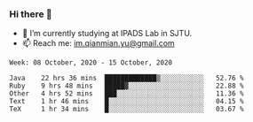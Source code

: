 ### Hi there 👋

- 🔭 I’m currently studying at IPADS Lab in SJTU.
- 📫 Reach me: im.qianmian.yu@gmail.com

<!--START_SECTION:waka-->
```text
Week: 08 October, 2020 - 15 October, 2020

Java    22 hrs 36 mins  █████████████▒░░░░░░░░░░░   52.76 % 
Ruby    9 hrs 48 mins   █████▓░░░░░░░░░░░░░░░░░░░   22.88 % 
Other   4 hrs 52 mins   ███░░░░░░░░░░░░░░░░░░░░░░   11.36 % 
Text    1 hr 46 mins    █░░░░░░░░░░░░░░░░░░░░░░░░   04.15 % 
TeX     1 hr 34 mins    █░░░░░░░░░░░░░░░░░░░░░░░░   03.67 % 
```
<!--END_SECTION:waka-->

<!--
**yqmmm/yqmmm** is a ✨ _special_ ✨ repository because its `README.md` (this file) appears on your GitHub profile.

Here are some ideas to get you started:

- 🔭 I’m currently working on ...
- 🌱 I’m currently learning ...
- 👯 I’m looking to collaborate on ...
- 🤔 I’m looking for help with ...
- 💬 Ask me about ...
- 📫 How to reach me: ...
- 😄 Pronouns: ...
- ⚡ Fun fact: ...
-->
